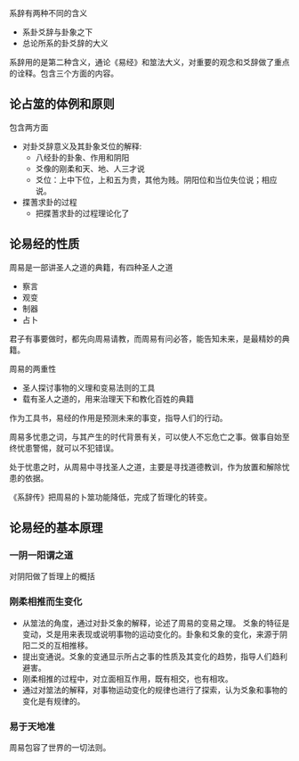 
系辞有两种不同的含义
+ 系卦爻辞与卦象之下
+ 总论所系的卦爻辞的大义

系辞用的是第二种含义，通论《易经》和筮法大义，对重要的观念和爻辞做了重点的诠释。包含三个方面的内容。

## 论占筮的体例和原则

包含两方面
+ 对卦爻辞意义及其卦象爻位的解释:
  - 八经卦的卦象、作用和阴阳
  - 爻像的刚柔和天、地、人三才说
  - 爻位：上中下位，上和五为贵，其他为贱。阴阳位和当位失位说；相应说。
+ 揲蓍求卦的过程
  - 把揲蓍求卦的过程理论化了

## 论易经的性质


周易是一部讲圣人之道的典籍，有四种圣人之道
+ 察言
+ 观变
+ 制器
+ 占卜

君子有事要做时，都先向周易请教，而周易有问必答，能告知未来，是最精妙的典籍。

周易的两重性
+ 圣人探讨事物的义理和变易法则的工具
+ 载有圣人之道的，用来治理天下和教化百姓的典籍


作为工具书，易经的作用是预测未来的事变，指导人们的行动。

周易多忧患之词，与其产生的时代背景有关，可以使人不忘危亡之事。做事自始至终忧患警惕，就可以不犯错误。

处于忧患之时，从周易中寻找圣人之道，主要是寻找道德教训，作为放置和解除忧患的依据。

《系辞传》把周易的卜筮功能降低，完成了哲理化的转变。

## 论易经的基本原理

### 一阴一阳谓之道

对阴阳做了哲理上的概括

### 刚柔相推而生变化

+ 从筮法的角度，通过对卦爻象的解释，论述了周易的变易之理。
爻象的特征是变动，爻是用来表现或说明事物的运动变化的。卦象和爻象的变化，来源于阴阳二爻的互相推移。
+ 提出变通说。爻象的变通显示所占之事的性质及其变化的趋势，指导人们趋利避害。
+ 刚柔相推的过程中，对立面相互作用，既有相交，也有相攻。
+ 通过对筮法的解释，对事物运动变化的规律也进行了探索，认为爻象和事物的变化是有规律的。


### 易于天地准

周易包容了世界的一切法则。
